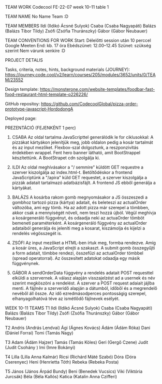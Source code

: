 TEAM  WORK
    Codecool FE-22-07
    week 10–11
    table    1

TEAM NAME
    No Name Team :D

TEAM MEMBERS
    Ildi (Ildikó Ácsné Sulyok)
    Csaba (Csaba Nagyapáti)
    Balázs (Balázs Tibor Tildy)
    Zsófi (Zsófia Thuránszky)
    Gábor (Gábor Neubauer)

TEAM CONVENTIONS FOR WORK
    Start: Délelőtti session után 10 perccel Google Meeten
    End: kb. 17 óra
    Ebédszünet: 12.00–12.45
    Szünet: szükség szerint
    Nem várunk senkire :D


PROJECT DETALIS

Tasks, criteria, notes, hints, background materials (JOURNEY):
    https://journey.code.cool/v2/learn/courses/205/modules/3652/units/0/TEAM/23552

Design template:
    https://monsterone.com/website-templates/foodbar-fast-food-restaurant-html-template-o226226/

GitHub repositoy:
    https://github.com/CodecoolGlobal/pizza-order-prototype-javascript-HordodongA

Deployed page:



PREZENTÁCIÓ (FEJENKÉNT 1 perc)
1. CSABA 
    Az oldal tartalma JavaScripttel generálódik le for ciklusokkal: 
    A pizzákat kártyákon jelenítjük meg, jobb oldalon pedig a kosár tartalmát és az input mezőket.
    Flexbox-szal dolgoztunk, a reszponzivitás érdekében wrappel.
    Fent hero banner látható, amit BootStrappel készítettünk. A BootStrapet cdn szolgálja ki.

2. ILDI
    Az oldal meghívásakor a "/ semmire" küldött GET requestre a szerver kiszolgálja az index.html-t.
    Betöltődéskor a frontend JavaScriptünk a "/apira" küld GET requestet, 
    a szerver kiszolgálja a pizzák adatait tartalmazó adatbázisfájlt. 
    A frontend JS ebből generálja a kártyákat.

3. BALÁZS
    A kosárba rakom gomb megnyomásakor a JS összeszedi a gombhoz tartozó pizza (kártya) adatait, és beleteszi az actualOrder változóba, ami egy tömb. 
    Ha az adott pizza már szerepel a tömbben, akkor csak a mennyiségét növeli, nem teszi hozzá újból.
    Végül meghívja a kosárgeneráló függvényt, és odaadja neki az actuaOrder tömböt bemeneti paraméterként.
    A kosárgeneráló függvény az actualOrder adataiból generálja és jeleníti meg a kosarat, kiszámolja és kijelzi a rendelés végösszegét is.

4. ZSÓFI
    Az input mezőket a HTML-ben írtuk meg, formba rendezve. Amíg a kosár üres, a JavaScript elrejti a szakaszt.
    A submit gomb összegyűjti a form adatait, tömbbe rendezi, összefűzi az actualOrder tömbbel (spread operatorral). 
    Az összesített adatokat odaadja egy másik függvénynek.

5. GÁBOR
    A sendOrderData függvény a rendelés adatait POST requesttel elküldi a szervernek.
    A válasz alapján visszajelzést ad a usernek és név szerint megköszöni a rendelést.
    A szerver a POST request adaiait jájlba menti. A fájlnév a szerveridő alapján a dátumból, időből és a megrendelő nevéből áll össze. Az idő ezredmásodperces pontosságig szerepel, elhanyagolhatóvá téve az ismétlődő fájlnevek esélyét.



WEEK 10-11 TEAMS
T1
Ildi (Ildikó Ácsné Sulyok)
Csaba (Csaba Nagyapáti)
Balázs (Balázs Tibor Tildy)
Zsófi (Zsófia Thuránszky)
Gábor (Gábor Neubauer)

T2
Andris (András Lendvai)
Ági (Ágnes Kovács)
Ádám (Ádám Róka)
Dani (Dániel Forrai)
Tomi (Tamás Nagy)

T3
Adam (Ádám Hajzer)
Tamás (Tamás Köles)
Geri (Gergő Czene)
Judit (Judit Csohány )
Imi (Imre Bokányi)

T4
Lilla (Lilla Anna Kalmár)
Ricsi (Richárd Máté Szabó)
Dóra (Dóra Cserenyec)
Heni (Henrietta Tóth)
Rebeka (Rebeka Posta)

T5
János (János Árpád Bundy)
Beni (Benedek Vucsics)
Viki (Viktória Jurcsák)
Béla (Béla Kallós)
Katica (Katalin Anna Czifferi)
